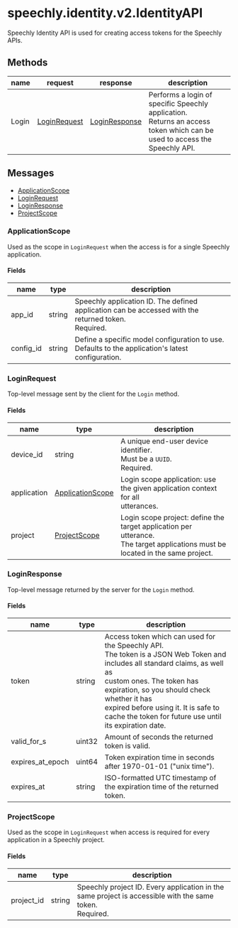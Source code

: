 
# <a name="speechly.identity.v2.IdentityAPI">speechly.identity.v2.IdentityAPI</a>

Speechly Identity API is used for creating access tokens for the Speechly
APIs.

## Methods

| name | request | response | description |
| ---- | ------- | -------- | ----------- |
| Login | [LoginRequest](#speechly.identity.v2.LoginRequest) | [LoginResponse](#speechly.identity.v2.LoginResponse) | Performs a login of specific Speechly application.<br/>Returns an access token which can be used to access the Speechly API. |

## Messages

- [ApplicationScope](#speechly.identity.v2.ApplicationScope)
- [LoginRequest](#speechly.identity.v2.LoginRequest)
- [LoginResponse](#speechly.identity.v2.LoginResponse)
- [ProjectScope](#speechly.identity.v2.ProjectScope)


### <a name="speechly.identity.v2.ApplicationScope">ApplicationScope</a>

Used as the scope in `LoginRequest` when the access is for a single Speechly application.

#### Fields

| name | type | description |
| ---- | ---- | ----------- |
| app_id | string | Speechly application ID. The defined application can be accessed with the returned token.<br/>Required. |
| config_id | string | Define a specific model configuration to use.<br/>Defaults to the application's latest configuration. |


### <a name="speechly.identity.v2.LoginRequest">LoginRequest</a>

Top-level message sent by the client for the `Login` method.

#### Fields

| name | type | description |
| ---- | ---- | ----------- |
| device_id | string | A unique end-user device identifier.<br/>Must be a `UUID`.<br/>Required. |
| application | [ApplicationScope](#speechly.identity.v2.ApplicationScope) | Login scope application: use the given application context for all<br/>utterances. |
| project | [ProjectScope](#speechly.identity.v2.ProjectScope) | Login scope project: define the target application per utterance.<br/>The target applications must be located in the same project. |


### <a name="speechly.identity.v2.LoginResponse">LoginResponse</a>

Top-level message returned by the server for the `Login` method.

#### Fields

| name | type | description |
| ---- | ---- | ----------- |
| token | string | Access token which can used for the Speechly API.<br/>The token is a JSON Web Token and includes all standard claims, as well as<br/>custom ones. The token has expiration, so you should check whether it has<br/>expired before using it. It is safe to cache the token for future use until<br/>its expiration date. |
| valid_for_s | uint32 | Amount of seconds the returned token is valid. |
| expires_at_epoch | uint64 | Token expiration time in seconds after 1970-01-01 ("unix time"). |
| expires_at | string | ISO-formatted UTC timestamp of the expiration time of the returned token. |


### <a name="speechly.identity.v2.ProjectScope">ProjectScope</a>

Used as the scope in `LoginRequest` when access is required for every application in a Speechly project.

#### Fields

| name | type | description |
| ---- | ---- | ----------- |
| project_id | string | Speechly project ID. Every application in the same project is accessible with the same token.<br/>Required. |


